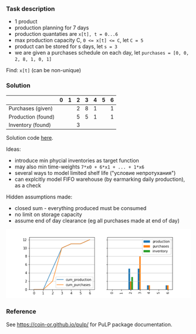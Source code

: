 ### Task description

- 1 product
- production planning for 7 days
- production quantaties are `x[t], t = 0...6`
- max production capacity C, `0 <= x[t] <= C`, let `C = 5`
- product can be stored for s days, let `s = 3`
- we are given a purchases schedule on each day, let `purchases = [0, 0, 2, 8, 1, 0, 1]`

Find: `x[t]` (can be non-unique)

### Solution

|                    |   0 |   1 |   2 |   3 |   4 |   5 |   6 |
|:-------------------|----:|----:|----:|----:|----:|----:|----:|
| Purchases (given)  |     |     |   2 |   8 |   1 |     |   1 |
| Production (found) |     |     |   5 |   5 |   1 |     |   1 |
| Inventory  (found) |     |     |   3 |     |     |     |     |

Solution code [here](simple_demo.py).

Ideas:

- introduce min phycial inventories as target function 
- may also min time-weights `7*x0 + 6*x1 + ... + 1*x6` 
- several ways to model limited shelf life ("условие непротухания")
- can explcitly model FIFO warehouse (by earmarking daily production), as a check

Hidden assumptions made:

- closed sum - everything produced must be consumed
- no limit on storage capacity
- assume end of day clearance (eg all purchases made at end of day)

![](lp.png)

### Reference

See <https://coin-or.github.io/pulp/> for PuLP package documentation.
